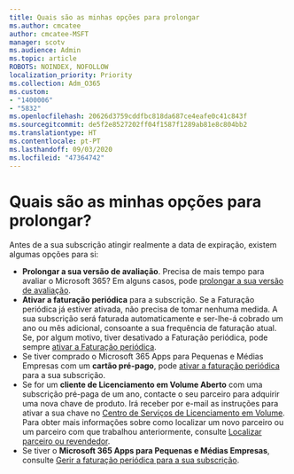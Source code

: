 ```yaml
---
title: Quais são as minhas opções para prolongar
ms.author: cmcatee
author: cmcatee-MSFT
manager: scotv
ms.audience: Admin
ms.topic: article
ROBOTS: NOINDEX, NOFOLLOW
localization_priority: Priority
ms.collection: Adm_O365
ms.custom:
- "1400006"
- "5832"
ms.openlocfilehash: 20626d3759cddfbc818da687ce4eafe0c41c843f
ms.sourcegitcommit: de5f2e8527202ff04f1587f1289ab81e8c804bb2
ms.translationtype: HT
ms.contentlocale: pt-PT
ms.lasthandoff: 09/03/2020
ms.locfileid: "47364742"
---
```

# <a name="what-are-my-options-to-extend"></a>Quais são as minhas opções para prolongar?

Antes de a sua subscrição atingir realmente a data de expiração, existem algumas opções para si:

- **Prolongar a sua versão de avaliação**.  Precisa de mais tempo para avaliar o Microsoft 365? Em alguns casos, pode [prolongar a sua versão de avaliação](https://docs.microsoft.com/microsoft-365/commerce/extend-your-trial).  
- **Ativar a faturação periódica** para a subscrição. Se a Faturação periódica já estiver ativada, não precisa de tomar nenhuma medida. A sua subscrição será faturada automaticamente e ser-lhe-á cobrado um ano ou mês adicional, consoante a sua frequência de faturação atual. Se, por algum motivo, tiver desativado a Faturação periódica, pode sempre [ativar a Faturação periódica](https://docs.microsoft.com/microsoft-365/commerce/subscriptions/renew-your-subscription).
- Se tiver comprado o Microsoft 365 Apps para Pequenas e Médias Empresas com um **cartão pré-pago**, pode [ativar a faturação periódica](https://docs.microsoft.com/microsoft-365/commerce/subscriptions/renew-your-subscription) para a sua subscrição.
- Se for um **cliente de Licenciamento em Volume Aberto** com uma subscrição pré-paga de um ano, contacte o seu parceiro para adquirir uma nova chave de produto. Irá receber por e-mail as instruções para ativar a sua chave no [Centro de Serviços de Licenciamento em Volume](https://go.microsoft.com/fwlink/p/?LinkID=282016). Para obter mais informações sobre como localizar um novo parceiro ou um parceiro com que trabalhou anteriormente, consulte [Localizar parceiro ou revendedor](https://docs.microsoft.com/microsoft-365/admin/manage/find-your-partner-or-reseller).
- Se tiver o **Microsoft 365 Apps para Pequenas e Médias Empresas**, consulte [Gerir a faturação periódica para a sua subscrição](https://docs.microsoft.com/microsoft-365/commerce/subscriptions/renew-your-subscription).
